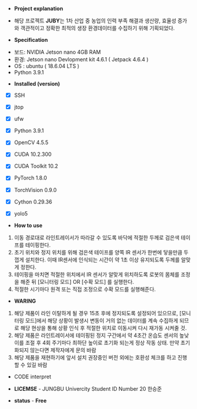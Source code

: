 * **Project explanation**
- 해당 프로젝트 **JUBY**는 1차 산업 중 농업의 인력 부족 해결과 생산량, 효율성 증가와 객관적이고 정확한 최적의 생장 환경데이터를 수집하기 위해 기획되었다.



*  **Specification**
- 보드: NVIDIA Jetson nano 4GB RAM
- 환경: Jetson nano Devlopment kit 4.6.1 ( Jetpack 4.6.4 )
- OS : ubuntu  ( 18.6.04 LTS )
- Python 3.9.1


* **Installed (version)**
- [x]  SSH
- [x]  jtop
- [x]  ufw
- [x]  Python 3.9.1
- [x]  OpenCV 4.5.5
- [x]  CUDA 10.2.300
- [x]  CUDA Toolkit 10.2
- [x]  PyTorch 1.8.0
- [x]  TorchVision 0.9.0
- [x]  Cython 0.29.36
- [x]  yolo5



* **How to use**
1. 이동 경로대로 라인트레이서가 따라갈 수 있도록 바닥에 적절한 두께로 검은색 테이프를 테이핑한다.
2. 초기 위치와 정지 위치를 위해 검은색 테이프를 양쪽 IR 센서가 한번에 닿을만큼 두껍게 설치한다. 이때 IR센서에 인식되는 시간이 약 1초 이상 유지되도록 두께를 알맞게 정한다.
3. 테이핑을 마치면 적절한 위치에서 IR 센서가 알맞게 위치하도록 로봇의 몸체를 조정을 해준 뒤 [모니터링 모드] OR [수확 모드] 를 실행한다.
4. 적절한 시기마다 원격 또는 직접 조정으로 수확 모드를 실행해준다.



* **WARING**
1. 해당 제품이 라인 이탈하게 될 경우 15초 후에 정지되도록 설정되어 있으므로, [모니터링 모드]에서 해당 상황이 발생시 변동이 거의 없는 데이터를 계속 수집하게 되므로 해당 현상을 통해 상황 인식 후 적절한 위치로 이동시켜 다시 재가동 시켜줄 것.
2. 해당 제품은 라인트레이서에 테이핑된 정지 구간에서 약 4초간 온습도 센서의 높낮이를 조절 후 4회 주기마다 최하단 높이로 초기화 되는게 정상 작동 상태. 만약 초기화되지 않는다면 제작자에게 문의 바람
3. 해당 제품을 재현하기에 앞서 설치 권장중인 버전 외에는 호환성 체크를 하고 진행할 수 있길 바람



* CODE interpret



* **LICEMSE** - JUNGBU Univercity Student ID Number 20 한승준
* **status** - **Free**
